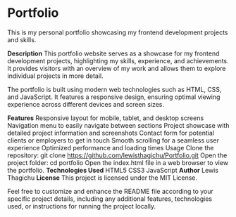 # Portfolio
This is my personal portfolio showcasing my frontend development projects and skills.


**Description**
This portfolio website serves as a showcase for my frontend development projects, highlighting my skills, experience, and achievements. It provides visitors with an overview of my work and allows them to explore individual projects in more detail.


The portfolio is built using modern web technologies such as HTML, CSS, and JavaScript. It features a responsive design, ensuring optimal viewing experience across different devices and screen sizes.


**Features**
Responsive layout for mobile, tablet, and desktop screens
Navigation menu to easily navigate between sections
Project showcase with detailed project information and screenshots
Contact form for potential clients or employers to get in touch
Smooth scrolling for a seamless user experience
Optimized performance and loading times
Usage
Clone the repository: git clone https://github.com/lewisthagichu/Portfolio.git
Open the project folder: cd portfolio
Open the index.html file in a web browser to view the portfolio.
**Technologies Used**
HTML5
CSS3
JavaScript
**Author**
Lewis Thagichu
**License**
This project is licensed under the MIT License.


Feel free to customize and enhance the README file according to your specific project details, including any additional features, technologies used, or instructions for running the project locally.
